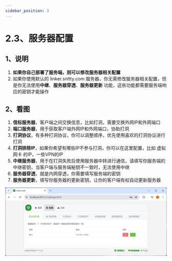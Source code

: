 ```yaml
---
sidebar_position: 3
---
```


# 2.3、服务器配置

## 1、说明
1. **如果你自己部署了服务端，则可以修改服务器相关配置**
2. 如果你使用默认的 linker.snltty.com 服务器，你无需修改服务器相关配置，但是你无法使用**中继**、**服务器穿透**、**服务器更新** 功能，这些功能都需要服务端响应的密钥才能操作


## 2、看图
1. **信标服务器**，客户端之间交换信息，比如打洞，需要交换外网IP和外网端口
2. **端口服务器**，用于获取客户端外网IP和外网端口，协助打洞
3. **打洞协议**，有多种打洞协议，你可以调整顺序，优先使用喜欢的打洞协议进行打洞
4. **打洞排除IP**，如果你希望有哪些IP不参与打洞，你可以在这里配置，比如 虚拟网卡 的IP，一些VPN的IP
5. **中继服务器**，用于在打洞失败后使用服务器中转进行通信，请填写你服务端的中继密钥，当客户端与服务端秘钥不一致时，无法使用中继
6. **服务器穿透**，就是内网穿透，你需要填写服务端的密钥
7. **服务器更新**，填写你服务器的更新密钥，让你的客户端有权自动更新服务器

![Docusaurus Plushie](./img/server.png)
